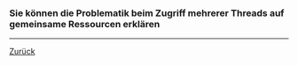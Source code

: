 ### Sie können die Problematik beim Zugriff mehrerer Threads auf gemeinsame Ressourcen erklären

---

[Zurück](400threads.md)


